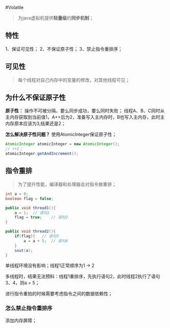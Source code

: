 #Volatile

> 为java虚拟机提供**轻量级**的**同步机制**；

## 特性
1、保证可见性；
2、不保证原子性；
3、禁止指令重排序；

## 可见性
> 每个线程对自己内存中的变量的修改，对其他线程可见；



## 为什么不保证原子性

**原子性：** 操作不可被分隔，要么同步成功，要么同时失败；
线程A、B、C同时从主内存获取到当前值1，A++后为2，准备写入主内存时，B也写入主内存，此时主内存原本应该为3,结果还是2；

**怎么解决原子性问题？**
使用AtomicInteger保证原子性；

```java
AtomicInteger atomicInteger = new AtomicInteger();
// ++1；
atomicInteger.getAndIncrement();
```



## 指令重排

> 为了提升性能，编译器和处理器会对指令做重排；

```java
int a = 0;
boolean flag = false;

public void thread1(){
	a = 1;	// 语句1
    flag = true;	// 语句2
}

public void thread2(){
    if(flag){	// 语句3
        a = a + 5;	// 语句4
    }
    sout(a);
}
```

单线程环境没有影响；线程1正常顺序为1 -> 2

多线程时，结果无法预料：线程1重排序，先执行语句2，此时线程2执行了语句3、4，则a = 5；

进行指令重拍的时候需要考虑指令之间的数据依赖性；

### 怎么禁止指令重排序

添加内存屏障；



